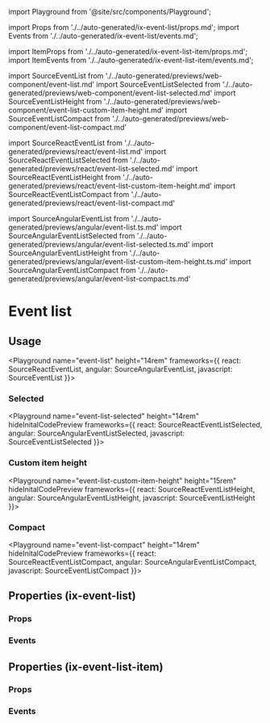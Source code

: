 import Playground from '@site/src/components/Playground';

import Props from './../auto-generated/ix-event-list/props.md';
import Events from './../auto-generated/ix-event-list/events.md';

import ItemProps from './../auto-generated/ix-event-list-item/props.md';
import ItemEvents from './../auto-generated/ix-event-list-item/events.md';

import SourceEventList from './../auto-generated/previews/web-component/event-list.md'
import SourceEventListSelected from './../auto-generated/previews/web-component/event-list-selected.md'
import SourceEventListHeight from './../auto-generated/previews/web-component/event-list-custom-item-height.md'
import SourceEventListCompact from './../auto-generated/previews/web-component/event-list-compact.md'

import SourceReactEventList from './../auto-generated/previews/react/event-list.md'
import SourceReactEventListSelected from './../auto-generated/previews/react/event-list-selected.md'
import SourceReactEventListHeight from './../auto-generated/previews/react/event-list-custom-item-height.md'
import SourceReactEventListCompact from './../auto-generated/previews/react/event-list-compact.md'

import SourceAngularEventList from './../auto-generated/previews/angular/event-list.ts.md'
import SourceAngularEventListSelected from './../auto-generated/previews/angular/event-list-selected.ts.md'
import SourceAngularEventListHeight from './../auto-generated/previews/angular/event-list-custom-item-height.ts.md'
import SourceAngularEventListCompact from './../auto-generated/previews/angular/event-list-compact.ts.md'

# Event list

## Usage

<Playground
name="event-list" height="14rem"
frameworks={{
  react: SourceReactEventList,
  angular: SourceAngularEventList,
  javascript: SourceEventList
}}></Playground>

### Selected

<Playground
name="event-list-selected" height="14rem"
hideInitalCodePreview
frameworks={{
  react: SourceReactEventListSelected,
  angular: SourceAngularEventListSelected,
  javascript: SourceEventListSelected
}}></Playground>

### Custom item height

<Playground
name="event-list-custom-item-height" height="15rem"
hideInitalCodePreview
frameworks={{
  react: SourceReactEventListHeight,
  angular: SourceAngularEventListHeight,
  javascript: SourceEventListHeight
}}></Playground>

### Compact

<Playground
name="event-list-compact" height="14rem"
hideInitalCodePreview
frameworks={{
  react: SourceReactEventListCompact,
  angular: SourceAngularEventListCompact,
  javascript: SourceEventListCompact
}}></Playground>

## Properties (ix-event-list)

### Props

<Props />

### Events

<Events />

## Properties (ix-event-list-item)

### Props

<ItemProps />

### Events

<ItemEvents />
